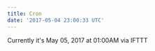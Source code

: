 ```yaml
---
title: Cron
date: '2017-05-04 23:00:33 UTC'
---
```


Currently it's May 05, 2017 at 01:00AM
via IFTTT
